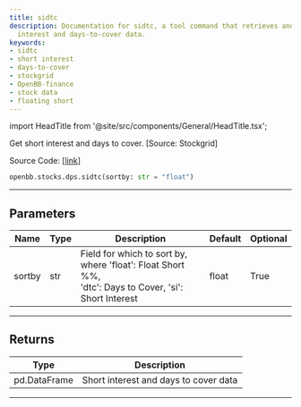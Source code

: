 ```yaml
---
title: sidtc
description: Documentation for sidtc, a tool command that retrieves and sorts short
  interest and days-to-cover data.
keywords:
- sidtc
- short interest
- days-to-cover
- stockgrid
- OpenBB-finance
- stock data
- floating short
---
```


import HeadTitle from '@site/src/components/General/HeadTitle.tsx';

<HeadTitle title="stocks.dps.sidtc - Reference | OpenBB SDK Docs" />

Get short interest and days to cover. [Source: Stockgrid]

Source Code: [[link](https://github.com/OpenBB-finance/OpenBB/tree/main/openbb_terminal/stocks/dark_pool_shorts/stockgrid_model.py#L76)]

```python
openbb.stocks.dps.sidtc(sortby: str = "float")
```

---

## Parameters

| Name | Type | Description | Default | Optional |
| ---- | ---- | ----------- | ------- | -------- |
| sortby | str | Field for which to sort by, where 'float': Float Short %%,<br/>'dtc': Days to Cover, 'si': Short Interest | float | True |


---

## Returns

| Type | Description |
| ---- | ----------- |
| pd.DataFrame | Short interest and days to cover data |
---
